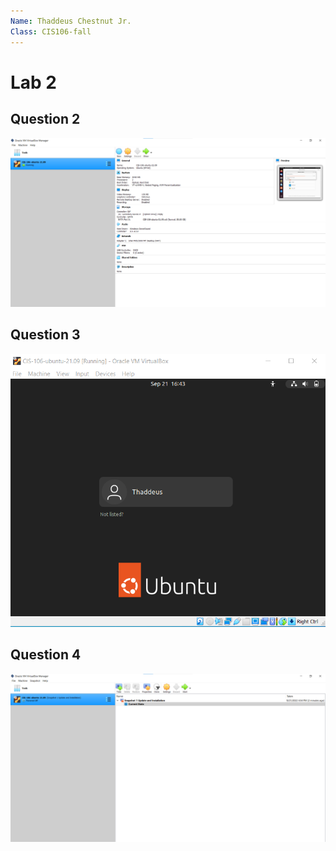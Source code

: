 ```yaml
---
Name: Thaddeus Chestnut Jr.
Class: CIS106-fall
---
```


# Lab 2

## Question 2 

![virtual_box_settings](Virtual%20Box%20Settings%20Picture.png)

## Question 3

![ubuntu_before_restart](Log-in.png)

## Question 4

![snapshot_virtual_machine](Snapshot%20of%20a%20Snapshot.png)
